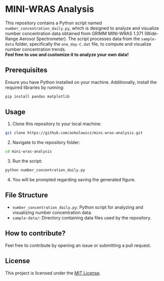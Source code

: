# MINI-WRAS Analysis

This repository contains a Python script named `number_concentration_daily.py`, which is designed to analyze and visualize number concentration data obtained from GRIMM MINI-WRAS 1.371 (Wide-Range Aerosol Spectrometer). The script processes data from the `sample-data` folder, specifically the `one_day-C.dat` file, to compute and visualize number concentration trends.\
**Feel free to use and customize it to analyze your own data!**

## Prerequisites

Ensure you have Python installed on your machine. Additionally, install the required libraries by running:

```bash
pip install pandas matplotlib
```

## Usage

1. Clone this repository to your local machine:

```bash
git clone https://github.com/aokolowicz/mini-wras-analysis.git
```

2. Navigate to the repository folder:

```bash
cd mini-wras-analysis
```

3. Run the script:

```bash
python number_concentration_daily.py
```

4. You will be prompted regarding saving the generated figure.

## File Structure

- `number_concentration_daily.py`: Python script for analyzing and visualizing number concentration data.
- `sample-data/`: Directory containing data files used by the repository.

## How to contribute?

Feel free to contribute by opening an issue or submitting a pull request.

## License

This project is licensed under the [MIT License](LICENSE).